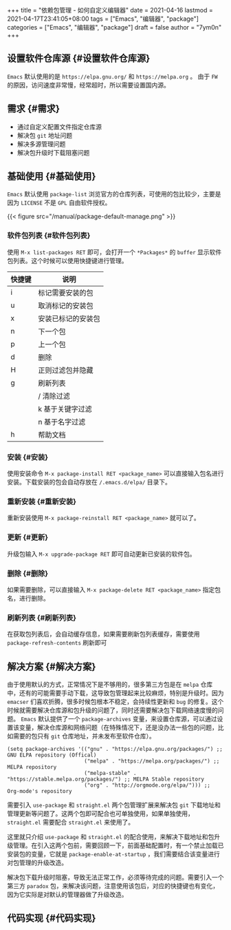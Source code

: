 +++
title = "依赖包管理 - 如何自定义编辑器"
date = 2021-04-16
lastmod = 2021-04-17T23:41:05+08:00
tags = ["Emacs", "编辑器", "package"]
categories = ["Emacs", "编辑器", "package"]
draft = false
author = "7ym0n"
+++

## 设置软件仓库源 {#设置软件仓库源}

`Emacs` 默认使用的是 `https://elpa.gnu.org/` 和 `https://melpa.org` 。 由于 `FW` 的原因，访问速度非常慢，经常超时，所以需要设置国内源。


## 需求 {#需求}

-   通过自定义配置文件指定仓库源
-   解决包 `git` 地址问题
-   解决多源管理问题
-   解决包升级时下载阻塞问题


## 基础使用 {#基础使用}

`Emacs` 默认使用 `package-list` 浏览官方的仓库列表，可使用的包比较少，主要是因为 `LICENSE` 不是 `GPL` 自由软件授权。

{{< figure src="/manual/package-default-manage.png" >}}


### 软件包列表 {#软件包列表}

使用 `M-x list-packages RET` 即可，会打开一个 `*Packages*` 的 `buffer` 显示软件包列表。这个时候可以使用快捷键进行管理。

| 快捷键 | 说明      |
|-----|---------|
| i   | 标记需要安装的包 |
| u   | 取消标记的安装包 |
| x   | 安装已标记的安装包 |
| n   | 下一个包  |
| p   | 上一个包  |
| d   | 删除      |
| H   | 正则过滤包并隐藏 |
| g   | 刷新列表  |
|     | / 清除过滤 |
|     | k 基于关键字过滤 |
|     | n 基于名字过滤 |
| h   | 帮助文档  |


### 安装 {#安装}

使用安装命令 `M-x package-install RET <package_name>` 可以直接输入包名进行安装。下载安装的包会自动存放在 `/.emacs.d/elpa/`
目录下。


### 重新安装 {#重新安装}

重新安装使用 `M-x package-reinstall RET <package_name>` 就可以了。


### 更新 {#更新}

升级包输入 `M-x upgrade-package RET` 即可自动更新已安装的软件包。


### 删除 {#删除}

如果需要删除，可以直接输入 `M-x package-delete RET <package_name>` 指定包名，进行删除。


### 刷新列表 {#刷新列表}

在获取包列表后，会自动缓存信息，如果需要刷新包列表缓存，需要使用 `package-refresh-contents` 刷新即可


## 解决方案 {#解决方案}

由于使用默认的方式，正常情况下是不够用的，很多第三方包是在 `melpa` 仓库中，还有的可能需要手动下载，这导致包管理起来比较麻烦，特别是升级时。因为 `emacser` 们喜欢折腾，很多时候包根本不稳定，会持续性更新和 `bug` 的修复。这个时候就需要解决仓库源和包升级的问题了，同时还需要解决包下载网络速度慢的问题。 `Emacs` 默认提供了一个 `package-archives` 变量，来设置仓库源，可以通过设置该变量，解决仓库源和网络问题（在特殊情况下，还是没办法一些包的问题，比如需要的包只有 `git` 仓库地址，并未发布至软件仓库）。

```emacs-lisp
(setq package-archives '(("gnu" . "https://elpa.gnu.org/packages/") ;; GNU ELPA repository (Offical)
                         ("melpa" . "https://melpa.org/packages/") ;; MELPA repository
                         ("melpa-stable" . "https://stable.melpa.org/packages/") ;; MELPA Stable repository
                         ("org" . "http://orgmode.org/elpa/"))) ;; Org-mode's repository
```

需要引入 `use-package` 和 `straight.el` 两个包管理扩展来解决包 `git` 下载地址和管理更新等问题了。这两个包即可配合也可单独使用，如果单独使用， `straight.el` 需要配合 `straight.el` 来使用了。

这里就只介绍 `use-package` 和 `straight.el` 的配合使用，来解决下载地址和包升级管理。在引入这两个包前，需要回顾一下，前面基础配置时，有一个禁止加载已安装包的变量，它就是 `package-enable-at-startup` ，我们需要结合该变量进行对包管理的升级改造。

解决包下载升级时阻塞，导致无法正常工作，必须等待完成的问题。需要引入一个第三方 `paradox` 包，来解决该问题，注意使用该包后，对应的快捷键也有变化，因为它实际是对默认的管理器做了升级改造。


## 代码实现 {#代码实现}
